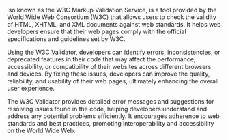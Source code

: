 lso known as the W3C Markup Validation Service, is a tool provided by the World Wide Web Consortium (W3C) that allows users to check the validity of HTML, XHTML, and XML documents against web standards. It helps web developers ensure that their web pages comply with the official specifications and guidelines set by W3C.

Using the W3C Validator, developers can identify errors, inconsistencies, or deprecated features in their code that may affect the performance, accessibility, or compatibility of their websites across different browsers and devices. By fixing these issues, developers can improve the quality, reliability, and usability of their web pages, ultimately enhancing the overall user experience.

The W3C Validator provides detailed error messages and suggestions for resolving issues found in the code, helping developers understand and address any potential problems efficiently. It encourages adherence to web standards and best practices, promoting interoperability and accessibility on the World Wide Web.
